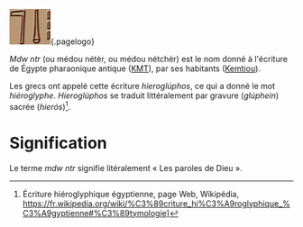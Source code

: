 <!-- TITLE: Mdw ntr / Hiéroglyphe -->
<!-- SUBTITLE: Présentation des écritures mdw ntr -->

![Mdw Ntr](/uploads/ecriture/mdw-ntr.png "Mdw Ntr"){.pagelogo}

*Mdw ntr* (ou médou nétèr, ou médou nétchèr) est le nom donné à l'écriture de Égypte pharaonique antique ([KMT](/civilisation/kmt)), par ses habitants ([Kemtiou](/peuple/kemtiou)).

Les grecs ont appelé cette écriture *hieroglúphos*, ce qui a donné le mot *hiéroglyphe*. *Hieroglúphos* se traduit littéralement par gravure (*glúphein*) sacrée (*hierós*)[^1].
# Signification 
Le terme *mdw ntr* signifie litéralement « Les paroles de Dieu ».

[^1]:Écriture hiéroglyphique égyptienne, page Web, Wikipédia, https://fr.wikipedia.org/wiki/%C3%89criture_hi%C3%A9roglyphique_%C3%A9gyptienne#%C3%89tymologie]